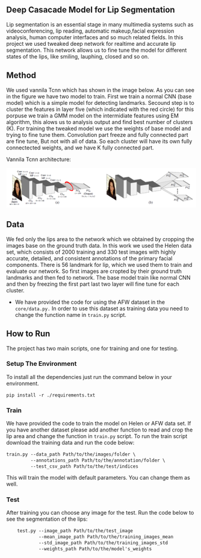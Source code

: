 ## Deep Casacade Model for Lip Segmentation

Lip segmentation is an essential stage in many multimedia systems such as videoconferencing, lip reading, automatic makeup,facial expression analysis, human computer interfaces and so much related fields. In this project we used tweaked deep network for realtime and accurate lip segmentation. This network allows us to fine tune the model for different states of the lips, like smiling, lauphing, closed and so on.


## Method

We used vannila Tcnn which has shown in the image below. As you can see in the figure we have two model to train. First we train a normal CNN (base model) which is a simple model for detecting landmarks. Secound step is to cluster the features in layer five (which indicated with the red circle) for this porpuse we train a GMM model on the intermidiate features using EM algorithm, this alows us to analysis output and find best number of clusters (K). For training the tweaked model we use the weights of base model and trying to fine tune them. Convolution part freeze and fully connected part are fine tune, But not with all of data. So each cluster will have its own fully connectected weights, and we have K fully connected part.

Vannila Tcnn architecture:
<p align="center">
   <img src="./imgs/vanila-tcnn.png" width="1400"/>
</p>

## Data
We fed only the lips area to the network which we obtained by cropping the images base on the ground truth data. In this work we used the Helen data set, which consists of 2000 training and 330 test images with highly accurate, detailed, and consistent annotations of the primary facial components. There is 56 landmark for lip, which we used them to 
train and evaluate our network. So first images are cropted by their ground truth landmarks and then fed to network. The base model train like normal CNN and then by freezing the first part last two layer will fine tune for each cluster.

* We have provided the code for using the AFW dataset in the `core/data.py.` In order to use this dataset as training data you need to change the function name in `train.py` script.

## How to Run

The project has two main scripts, one for training and one for testing. 

### Setup The Environment

To install all the dependencies just run the command below in your environment.

    pip install -r ./requirements.txt



### Train

We have provided the code to train the model on Helen or AFW data set. If you have another dataset please add another function to read and crop the lip area and change the function in `train.py` script. To run the train script download the training data and run the code below:

    train.py --data_path Path/to/the/images/folder \
             --annotations_path Path/to/the/annotation/folder \
             --test_csv_path Path/to/the/test/indices

This will train the model with default parameters. You can change them as well.


### Test

After training you can choose any image for the test. Run the code below to see the segmentation of the lips:

        test.py --image_path Path/to/the/test_image
                --mean_image_path Path/to/the/training_images_mean
                --std_image_path Path/to/the/training_images_std
                --weights_path Path/to/the/model's_weights

